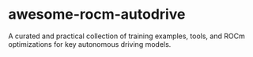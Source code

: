 # awesome-rocm-autodrive
A curated and practical collection of training examples, tools, and ROCm optimizations for key autonomous driving models.
